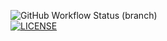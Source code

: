 ![GitHub Workflow Status (branch)](https://img.shields.io/github/actions/workflow/status/LouisMitch/sem/main.yml?branch=master)  
[![LICENSE](https://img.shields.io/github/license/LouisMitch/sem.svg?style=flat-square)](https://github.com/<github-username>/sem/blob/master/LICENSE)